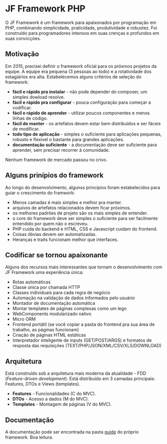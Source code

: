 # JF Framework PHP #

O JF Framework é um framework para apaixonados por programação em PHP, combinando simplicidade, praticidade, produtividade e robustez. Foi construído para programadores intensos em suas crenças e profundos em suas convicções.

Motivação
---

Em 2015, precisei definir o framework oficial para os próxmos projetos da equipe. A equipe era pequena (3 pessoas ao todo) e a rotatividade dos estagiários era alta. Estabelecemos alguns critérios de seleção do framework:
- **fácil e rápido pra instalar** - não pode depender do composer, um simples dowload resolve.
- **fácil e rápido pra configurar** - pouca configuração para começar a codificar.
- **fácil e rápido de aprender** - utilizar poucos componentes e menos linhas de código.
- **fácil de manter** - os artefatos devem estar bem distribuídos e ser fáceis de modificar.
- **todo tipo de aplicação** - simples o suficiente para aplicações pequenas, robusto e flexível o bastante para grandes aplicações.
- **documentação suficiente** - a documentação deve ser suficiente para aprender, sem precisar recorrer à comunidade.

Nenhum framework de mercado passou no crivo.

Alguns prinípios do framework
---

Ao longo do desenvolvimento, algunss princípios foram estabelecidos para guiar o crescimento do framwork:

- Menos camadas é mais simples e melhor pra manter.
- arquivos de artefatos relacionados devem ficar próximos.
- os melhores padrões de projeto são os mais simples de entender.
- o core do framework deve ser simples o suficiente para ser facilmente entendido por quem não o escreveu.
- PHP cuida do backend e HTML, CSS e Javascript cuidam do frontend.
- Coisas óbvias devem ser automatizadas.
- Heranças e traits funcionam melhor que interfaces.


Codificar se tornou apaixonante
---

Alguns dos recursos mais interessantes que tornam o desenvolvimento com JF Framework uma experiência única:

- Rotas automáticas
- Classe única por chamada HTTP
- Classes individuais para cada regra de negócio
- Automação na validação de dados informados pelo usuário
- Montador de documentação automática
- Montar templates de páginas complexas como um lego
- WebComponents modularizado nativo
- Micro ORM
- Frontend portátil (se você copiar a pasta do frontend pra sua área de trabalho, as páginas funcionam)
- Criação de páginas HTML estáticas
- Interpretador inteligente de inputs (GET/POST/ARGS) e formatos de resposta das requisições (TEXT/PHP/JSON/XML/CSV/XLS/DOWNLOAD)

Arquitetura
---

Está construído sob a arquitetura mais moderna da atualidade - FDD (*Feature-driven development*). Está distribuído em 3 camadas principais: Features, DTOs e Views (templates).

- **Features** - Funcionalidades (C do MVC).
- **DTOs** - Acesso a dados (M do MVC).
- **Templates** - Montagem de páginas (V do MVC).

Documentação
---

A documentação pode ser encontrada na pasta [guide](guide) do próprio framework. Boa leitura.
